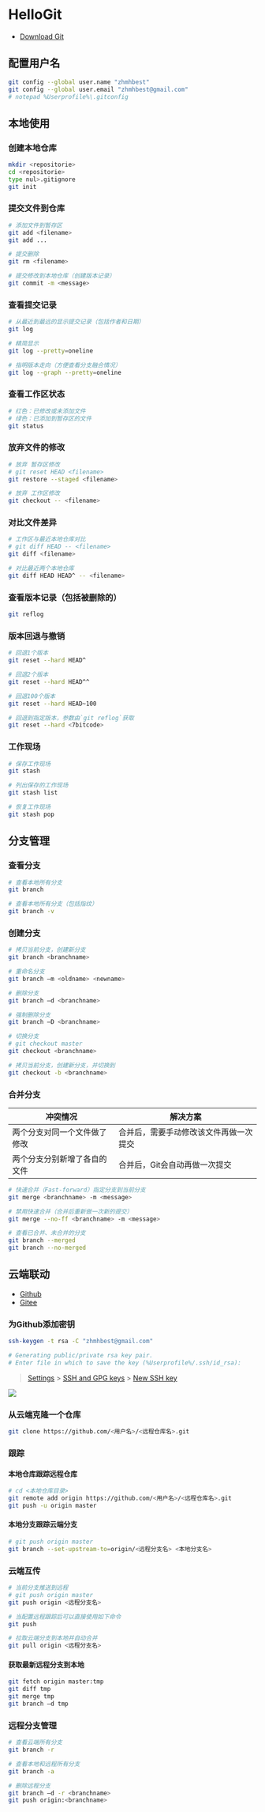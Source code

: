 # HelloGit

- [Download Git](https://git-scm.com/downloads/)

## 配置用户名

```bash
git config --global user.name "zhmhbest"
git config --global user.email "zhmhbest@gmail.com"
# notepad %Userprofile%\.gitconfig
```

## 本地使用

### 创建本地仓库

```bash
mkdir <repositorie>
cd <repositorie>
type nul>.gitignore
git init
```

### 提交文件到仓库

```bash
# 添加文件到暂存区
git add <filename>
git add ...

# 提交删除
git rm <filename>

# 提交修改到本地仓库（创建版本记录）
git commit -m <message>
```

### 查看提交记录

```bash
# 从最近到最远的显示提交记录（包括作者和日期）
git log

# 精简显示
git log --pretty=oneline

# 指明版本走向（方便查看分支融合情况）
git log --graph --pretty=oneline
```

### 查看工作区状态

```bash
# 红色：已修改或未添加文件
# 绿色：已添加到暂存区的文件
git status
```

### 放弃文件的修改

```bash
# 放弃 暂存区修改
# git reset HEAD <filename>
git restore --staged <filename>

# 放弃 工作区修改
git checkout -- <filename>
```

### 对比文件差异

```bash
# 工作区与最近本地仓库对比
# git diff HEAD -- <filename>
git diff <filename>

# 对比最近两个本地仓库
git diff HEAD HEAD^ -- <filename>
```

### 查看版本记录（包括被删除的）

```bash
git reflog
```

### 版本回退与撤销

```bash
# 回退1个版本
git reset --hard HEAD^

# 回退2个版本
git reset --hard HEAD^^

# 回退100个版本
git reset --hard HEAD~100

# 回退到指定版本，参数由`git reflog`获取
git reset --hard <7bitcode>
```

### 工作现场

```bash
# 保存工作现场
git stash

# 列出保存的工作现场
git stash list

# 恢复工作现场
git stash pop
```

## 分支管理

### 查看分支

```bash
# 查看本地所有分支
git branch

# 查看本地所有分支（包括指纹）
git branch -v
```

### 创建分支

```bash
# 拷贝当前分支，创建新分支
git branch <branchname>

# 重命名分支
git branch –m <oldname> <newname>

# 删除分支
git branch –d <branchname>

# 强制删除分支
git branch –D <branchname>

# 切换分支
# git checkout master
git checkout <branchname>

# 拷贝当前分支，创建新分支，并切换到
git checkout -b <branchname>
```

### 合并分支

| 冲突情况 | 解决方案 |
| - | - |
| 两个分支对同一个文件做了修改 | 合并后，需要手动修改该文件再做一次提交 |
| 两个分支分别新增了各自的文件 | 合并后，Git会自动再做一次提交 |

```bash
# 快速合并（Fast-forward）指定分支到当前分支
git merge <branchname> -m <message>

# 禁用快速合并（合并后重新做一次新的提交）
git merge --no-ff <branchname> -m <message>

# 查看已合并、未合并的分支
git branch --merged
git branch --no-merged
```

## 云端联动

- [Github](https://github.com)
- [Gitee](https://gitee.com/)

### 为Github添加密钥

```bash
ssh-keygen -t rsa -C "zhmhbest@gmail.com"

# Generating public/private rsa key pair.
# Enter file in which to save the key (%Userprofile%/.ssh/id_rsa):
```

>[Settings](https://github.com/settings) > [SSH and GPG keys](https://github.com/settings/keys) > [New SSH key](https://github.com/settings/ssh/new)

![](./images/ssh.png)

### 从云端克隆一个仓库

```bash
git clone https://github.com/<用户名>/<远程仓库名>.git
```

### 跟踪

#### 本地仓库跟踪远程仓库

```bash
# cd <本地仓库目录>
git remote add origin https://github.com/<用户名>/<远程仓库名>.git
git push -u origin master
```

#### 本地分支跟踪云端分支

```bash
# git push origin master
git branch --set-upstream-to=origin/<远程分支名> <本地分支名>
```

### 云端互传

```bash
# 当前分支推送到远程
# git push origin master
git push origin <远程分支名>

# 当配置远程跟踪后可以直接使用如下命令
git push

# 拉取云端分支到本地并自动合并
git pull origin <远程分支名>
```

#### 获取最新远程分支到本地

```bash
git fetch origin master:tmp
git diff tmp
git merge tmp
git branch –d tmp
```

### 远程分支管理

```bash
# 查看云端所有分支
git branch -r

# 查看本地和远程所有分支
git branch -a

# 删除远程分支
git branch –d -r <branchname>
git push origin:<branchname>
```
